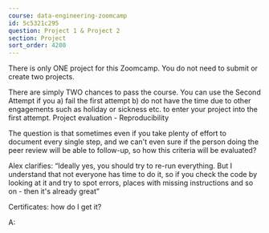 ```yaml
---
course: data-engineering-zoomcamp
id: 5c5321c295
question: Project 1 & Project 2
section: Project
sort_order: 4200
---
```


There is only ONE project for this Zoomcamp. You do not need to submit or create two projects.

There are simply TWO chances to pass the course. You can use the Second Attempt if you a) fail the first attempt b) do not have the time due to other engagements such as holiday or sickness etc. to enter your project into the first attempt. Project evaluation - Reproducibility

The question is that sometimes even if you take plenty of effort to document every single step, and we can't even sure if the person doing the peer review will be able to follow-up, so how this criteria will be evaluated?

Alex clarifies: “Ideally yes, you should try to re-run everything. But I understand that not everyone has time to do it, so if you check the code by looking at it and try to spot errors, places with missing instructions and so on - then it's already great”

Certificates: how do I get it?

A:


